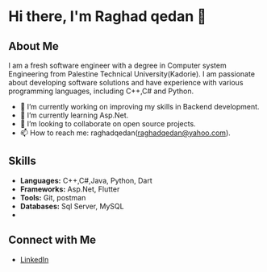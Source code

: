 # Hi there, I'm Raghad qedan 👋


## About Me

I am a fresh software engineer with a degree in Computer system Engineering  from Palestine Technical University(Kadorie). I am passionate about developing software solutions and have experience with various programming languages, including C++,C# and Python.

- 🔭 I’m currently working on improving my skills in Backend  development.
- 🌱 I’m currently learning Asp.Net.
- 👯 I’m looking to collaborate on open source projects.
- 📫 How to reach me: raghadqedan(raghadqedan@yahoo.com).

## Skills

- **Languages:** C++,C#,Java, Python, Dart
- **Frameworks:** Asp.Net, Flutter
- **Tools:** Git, postman
- **Databases:** Sql Server, MySQL
- 

## Connect with Me

- [LinkedIn](https://www.linkedin.com/in/raghad-qedan-4a398223a/)
